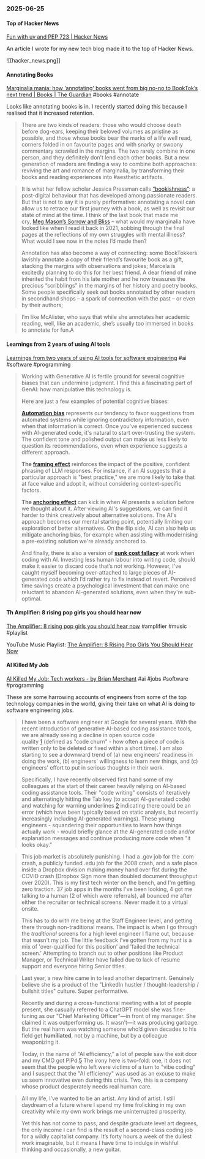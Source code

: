 ### 2025-06-25
#### Top of Hacker News
[Fun with uv and PEP 723 \| Hacker News](https://news.ycombinator.com/item?id=44369388)

An article I wrote for my new tech blog made it to the top of Hacker News.

![[hacker_news.png]]

#### Annotating Books
[Marginalia mania: how ‘annotating’ books went from big no-no to BookTok’s next trend \| Books \| The Guardian](https://www.theguardian.com/books/2025/jun/23/marginalia-mania-how-annotating-books-went-from-big-no-no-to-booktoks-next-trend) #books #annotate

Looks like annotating books is in. I recently started doing this because I realised that it increased retention.

> There are two kinds of readers: those who would choose death before dog-ears, keeping their beloved volumes as pristine as possible, and those whose books bear the marks of a life well read, corners folded in on favourite pages and with snarky or swoony commentary scrawled in the margins. The two rarely combine in one person, and they definitely don’t lend each other books. But a new generation of readers are finding a way to combine both approaches: reviving the art and romance of marginalia, by transforming their books and reading experiences into #aesthetic artifacts.

> It is what her fellow scholar Jessica Pressman calls [“bookishness”](https://cup.columbia.edu/book/bookishness/9780231195133/): a post-digital behaviour that has developed among passionate readers. But that is not to say it is purely performative: annotating a novel can allow us to retrace our first journey with a book, as well as revisit our state of mind at the time. I think of the last book that made me cry, [Meg Mason’s Sorrow and Bliss](https://www.theguardian.com/books/2021/jun/05/sorrow-and-bliss-by-meg-mason-review-tender-huge-hearted-comedy) – what would my marginalia have looked like when I read it back in 2021, sobbing through the final pages at the reflections of my own struggles with mental illness? What would I see now in the notes I’d made then?
> 
> Annotation has also become a way of connecting: some BookTokkers lavishly annotate a copy of their friend’s favourite book as a gift, stacking the margins with observations and jokes; Marcela is excitedly planning to do this for her best friend. A dear friend of mine inherited the habit from his late mother and he now treasures the precious “scribblings” in the margins of her history and poetry books. Some people specifically seek out books annotated by other readers in secondhand shops – a spark of connection with the past – or even by their authors;

> I’m like McAlister, who says that while she annotates her academic reading, well, like an academic, she’s usually too immersed in books to annotate for fun.A

#### Learnings from 2 years of using AI tools
[Learnings from two years of using AI tools for software engineering](https://newsletter.pragmaticengineer.com/p/two-years-of-using-ai) #ai #software #programming

> Working with Generative AI is fertile ground for several cognitive biases that can undermine judgment. I find this a fascinating part of GenAI: how manipulative this technology is.
> 
> Here are just a few examples of potential cognitive biases:
> 
> **[Automation bias](https://en.wikipedia.org/wiki/Automation_bias)** represents our tendency to favor suggestions from automated systems while ignoring contradictory information, even when that information is correct. Once you've experienced success with AI-generated code, it's natural to start over-trusting the system. The confident tone and polished output can make us less likely to question its recommendations, even when experience suggests a different approach.
> 
> **The [framing effect](https://en.wikipedia.org/wiki/Framing_effect_\(psychology\))** reinforces the impact of the positive, confident phrasing of LLM responses. For instance, if an AI suggests that a particular approach is "best practice," we are more likely to take that at face value and adopt it, without considering context-specific factors.
> 
> **The [anchoring effect](https://en.wikipedia.org/wiki/Anchoring_effect)** can kick in when AI presents a solution before we thought about it. After viewing AI's suggestions, we can find it harder to think creatively about alternative solutions. The AI's approach becomes our mental starting point, potentially limiting our exploration of better alternatives. On the flip side, AI can also help us mitigate anchoring bias, for example when assisting with modernising a pre-existing solution we're already anchored to.
> 
> And finally, there is also a version of **[sunk cost fallacy](https://en.wikipedia.org/wiki/Sunk_cost#Fallacy_effect)** at work when coding with AI. Investing less human labour into writing code, should make it easier to discard code that’s not working. However, I've caught myself becoming over-attached to large pieces of AI-generated code which I’d rather try to fix instead of revert. Perceived time savings create a psychological investment that can make one reluctant to abandon AI-generated solutions, even when they're sub-optimal.

#### Th Amplifier: 8 rising pop girls you should hear now
[The Amplifier: 8 rising pop girls you should hear now](https://messaging-custom-newsletters.nytimes.com/dynamic/render?campaign_id=295&emc=edit_amp_20250624&free_trial=0&instance_id=157165&isViewInBrowser=true&nl=the-amplifier&paid_regi=1&productCode=AMP&regi_id=171436108&segment_id=200561&sendId=200561&uri=nyt://newsletter/ce987509-a440-5351-a1f3-be33532421f4&user_id=002ec5c9b026bf8dbaa219882849786e) #amplifier #music #playlist 

YouTube Music Playlist: [The Amplifier: 8 Rising Pop Girls You Should Hear Now](https://music.youtube.com/playlist?list=PLu_RmAJBNiIIpoAC-b-HjYmkstlsaBYkP&si=G86XawFM5vWWuUna)


#### AI Killed My Job
[AI Killed My Job: Tech workers - by Brian Merchant](https://www.bloodinthemachine.com/p/how-ai-is-killing-jobs-in-the-tech-f39) #ai #jobs #software #programming 

These are some harrowing accounts of engineers from some of the top technology companies in the world, giving their take on what AI is doing to software engineering jobs.

> I have been a software engineer at Google for several years. With the recent introduction of generative AI-based coding assistance tools, we are already seeing a decline in open source code quality [1](https://www.bloodinthemachine.com/p/how-ai-is-killing-jobs-in-the-tech-f39#footnote-1-166816747) (defined as "code churn" - how often a piece of code is written only to be deleted or fixed within a short time). I am also starting to see a downward trend of (a) new engineers' readiness in doing the work, (b) engineers' willingness to learn new things, and (c) engineers' effort to put in serious thoughts in their work.
> 
> Specifically, I have recently observed first hand some of my colleagues at the start of their career heavily relying on AI-based coding assistance tools. Their "code writing" consists of iteratively and alternatingly hitting the Tab key (to accept AI-generated code) and watching for warning underlines [2](https://www.bloodinthemachine.com/p/how-ai-is-killing-jobs-in-the-tech-f39#footnote-2-166816747) indicating there could be an error (which have been typically based on static analysis, but recently increasingly including AI-generated warnings). These young engineers - squandering their opportunities to learn how things actually work - would briefly glance at the AI-generated code and/or explanation messages and continue producing more code when "it looks okay."

> This job market is absolutely punishing. I had a .gov job for the .com crash, a publicly funded .edu job for the 2008 crash, and a safe place inside a Dropbox division making money hand over fist during the COVID crash (Dropbox Sign more than doubled document throughput over 2020). This is my first tech winter on the bench, and I'm getting zero traction. 37 job apps in the months I've been looking, 4 got me talking to a human (2 of which were referrals), all bounced me after either the recruiter or technical screens. Never made it to a virtual onsite.
> 
> This has to do with me being at the Staff Engineer level, and getting there through non-traditional means. The impact is when I go through the _traditional_ screens for a high level engineer I flame out, because that wasn't my job. The little feedback I've gotten from my hunt is a mix of 'over-qualified for this position' and 'failed the technical screen.' Attempting to branch out to other positions like Product Manager, or Technical Writer have failed due to lack of resume support and everyone hiring Senior titles.

> Last year, a new hire came in to lead another department. Genuinely believe she is a product of the "LinkedIn hustler / thought-leadership / bullshit titles" culture. Super performative.
> 
> Recently and during a cross-functional meeting with a lot of people present, she casually referred to a ChatGPT model she was fine-tuning as our "Chief Marketing Officer"—in front of my manager. She claimed it was outperforming us. It wasn’t—it was producing garbage. But the real harm was watching someone who’d given decades to his field get **humiliated**, not by a machine, but by a colleague weaponizing it.
> 
> Today, in the name of “AI efficiency,” a lot of people saw the exit door and my CMO got PIPd.[5](https://www.bloodinthemachine.com/p/how-ai-is-killing-jobs-in-the-tech-f39#footnote-5-166816747)
> The irony here is two-fold: one, it does not seem that the people who left were victims of a turn to "vibe coding" and I suspect that the "AI efficiency" was used as an excuse to make us seem innovative even during this crisis. Two, this is a company whose product desperately needs real human care.

> All my life, I’ve wanted to be an artist. Any kind of artist. I still daydream of a future where I spend my time frolicking in my own creativity while my own work brings me uninterrupted prosperity.
> 
> Yet this has not come to pass, and despite graduate level art degrees, the only income I can find is the result of a second-class coding job for a wildly capitalist company. It’s forty hours a week of the dullest work imaginable, but it means I have time to indulge in wishful thinking and occasionally, a new guitar.